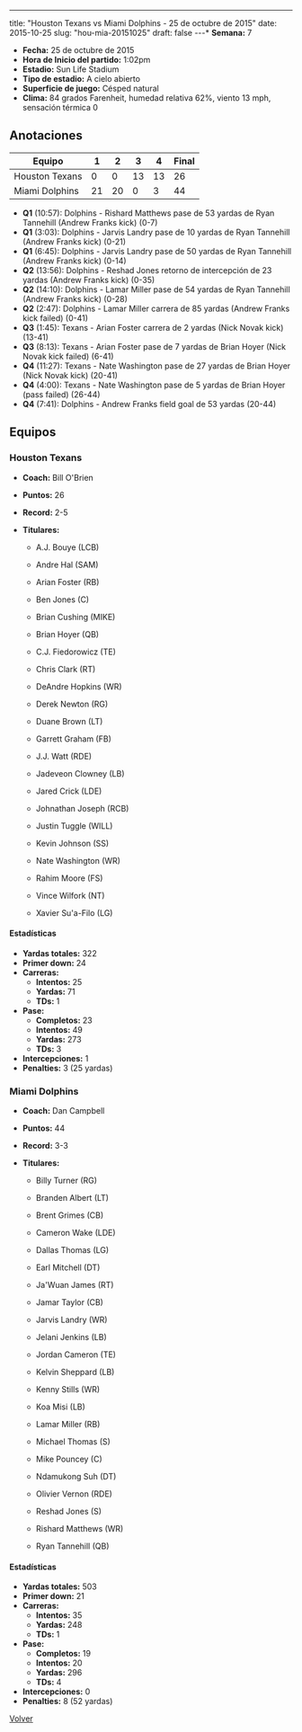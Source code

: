 ---
title: "Houston Texans vs Miami Dolphins - 25 de octubre de 2015"
date: 2015-10-25
slug: "hou-mia-20151025"
draft: false
---* **Semana:** 7
* **Fecha:** 25 de octubre de 2015
* **Hora de Inicio del partido:** 1:02pm
* **Estadio:** Sun Life Stadium
* **Tipo de estadio:** A cielo abierto
* **Superficie de juego:** Césped natural
* **Clima:** 84 grados Farenheit, humedad relativa 62%, viento 13 mph, sensación térmica 0




## Anotaciones
| Equipo | 1 | 2 | 3 | 4 | Final |
|--------|---|---|---|---|-------|
| Houston Texans  | 0 | 0 | 13 | 13  | 26 |
| Miami Dolphins  | 21 | 20 | 0 | 3  | 44 |
* **Q1** (10:57): Dolphins - Rishard Matthews pase de 53 yardas de Ryan Tannehill (Andrew Franks kick) (0-7)
* **Q1** (3:03): Dolphins - Jarvis Landry pase de 10 yardas de Ryan Tannehill (Andrew Franks kick) (0-21)
* **Q1** (6:45): Dolphins - Jarvis Landry pase de 50 yardas de Ryan Tannehill (Andrew Franks kick) (0-14)
* **Q2** (13:56): Dolphins - Reshad Jones retorno de intercepción de 23 yardas (Andrew Franks kick) (0-35)
* **Q2** (14:10): Dolphins - Lamar Miller pase de 54 yardas de Ryan Tannehill (Andrew Franks kick) (0-28)
* **Q2** (2:47): Dolphins - Lamar Miller carrera de 85 yardas (Andrew Franks kick failed) (0-41)
* **Q3** (1:45): Texans - Arian Foster carrera de 2 yardas (Nick Novak kick) (13-41)
* **Q3** (8:13): Texans - Arian Foster pase de 7 yardas de Brian Hoyer (Nick Novak kick failed) (6-41)
* **Q4** (11:27): Texans - Nate Washington pase de 27 yardas de Brian Hoyer (Nick Novak kick) (20-41)
* **Q4** (4:00): Texans - Nate Washington pase de 5 yardas de Brian Hoyer (pass failed) (26-44)
* **Q4** (7:41): Dolphins - Andrew Franks field goal de 53 yardas (20-44)


## Equipos


### Houston Texans
* **Coach:** Bill O'Brien
* **Puntos:** 26
* **Record:** 2-5
* **Titulares:** 

  * A.J. Bouye (LCB) 

  * Andre Hal (SAM) 

  * Arian Foster (RB) 

  * Ben Jones (C) 

  * Brian Cushing (MIKE) 

  * Brian Hoyer (QB) 

  * C.J. Fiedorowicz (TE) 

  * Chris Clark (RT) 

  * DeAndre Hopkins (WR) 

  * Derek Newton (RG) 

  * Duane Brown (LT) 

  * Garrett Graham (FB) 

  * J.J. Watt (RDE) 

  * Jadeveon Clowney (LB) 

  * Jared Crick (LDE) 

  * Johnathan Joseph (RCB) 

  * Justin Tuggle (WILL) 

  * Kevin Johnson (SS) 

  * Nate Washington (WR) 

  * Rahim Moore (FS) 

  * Vince Wilfork (NT) 

  * Xavier Su'a-Filo (LG) 

#### Estadísticas
* **Yardas totales:** 322
* **Primer down:** 24
* **Carreras:**
  * **Intentos:** 25
  * **Yardas:** 71
  * **TDs:** 1
* **Pase:**
  * **Completos:** 23
  * **Intentos:** 49
  * **Yardas:** 273
  * **TDs:** 3
* **Intercepciones:** 1
* **Penalties:** 3 (25 yardas)

### Miami Dolphins
* **Coach:** Dan Campbell
* **Puntos:** 44
* **Record:** 3-3
* **Titulares:** 

  * Billy Turner (RG) 

  * Branden Albert (LT) 

  * Brent Grimes (CB) 

  * Cameron Wake (LDE) 

  * Dallas Thomas (LG) 

  * Earl Mitchell (DT) 

  * Ja'Wuan James (RT) 

  * Jamar Taylor (CB) 

  * Jarvis Landry (WR) 

  * Jelani Jenkins (LB) 

  * Jordan Cameron (TE) 

  * Kelvin Sheppard (LB) 

  * Kenny Stills (WR) 

  * Koa Misi (LB) 

  * Lamar Miller (RB) 

  * Michael Thomas (S) 

  * Mike Pouncey (C) 

  * Ndamukong Suh (DT) 

  * Olivier Vernon (RDE) 

  * Reshad Jones (S) 

  * Rishard Matthews (WR) 

  * Ryan Tannehill (QB) 

#### Estadísticas
* **Yardas totales:** 503
* **Primer down:** 21
* **Carreras:**
  * **Intentos:** 35
  * **Yardas:** 248
  * **TDs:** 1
* **Pase:**
  * **Completos:** 19
  * **Intentos:** 20
  * **Yardas:** 296
  * **TDs:** 4
* **Intercepciones:** 0
* **Penalties:** 8 (52 yardas)


[Volver](/historia/2015)
